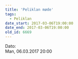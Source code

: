 ```yaml
---
title: 'Peliklan møde'
tags:
  - Peliklan
date_start: 2017-03-06T19:00:00
date_end: 2017-03-06T19:00:00
old_id: 6669
---
```

<div class="field field-type-datetime field-field-tidspunkt">
    <div class="field-items">
            <div class="field-item odd">
                      <div class="field-label-inline-first">
              Dato:&nbsp;</div>
                    Man, 06.03.2017 20:00        </div>
        </div>
</div>